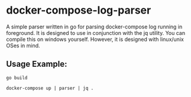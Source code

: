 # docker-compose-log-parser

A simple parser written in go for parsing docker-compose log running in foreground. It is designed to use in conjunction with the jq utility. You can compile this on windows yourself. However, it is designed with linux/unix OSes in mind.

## Usage Example:

`go build`

`docker-compose up | parser | jq .`
